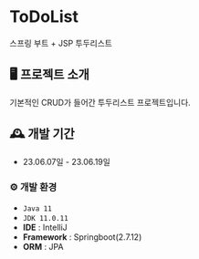 # ToDoList
스프링 부트 + JSP 투두리스트

## 🖥️ 프로젝트 소개
기본적인 CRUD가 들어간 투두리스트 프로젝트입니다.
<br>

## 🕰️ 개발 기간
* 23.06.07일 - 23.06.19일

### ⚙️ 개발 환경
- `Java 11`
- `JDK 11.0.11`
- **IDE** : IntelliJ
- **Framework** : Springboot(2.7.12)
- **ORM** : JPA
